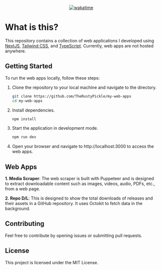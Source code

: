 <div align="center">
<a href="https://wakatime.com/@RustyPickle"><img src="https://wakatime.com/badge/github/TheRustyPickle/my-web-apps.svg" alt="wakatime"></a>
</div>

# What is this?

This repository contains a collection of web applications I developed using [NextJS](https://nextjs.org/), [Tailwind CSS](https://tailwindcss.com/), and [TypeScript](https://www.typescriptlang.org/). Currently, web apps are not hosted anywhere.

## Getting Started

To run the web apps locally, follow these steps:

1. Clone the repository to your local machine and navigate to the directory.
    ```bash
    git clone https://github.com/TheRustyPickle/my-web-apps
    cd my-web-apps
    ```
2. Install dependencies.
    ```bash
    npm install
    ```
3. Start the application in development mode.
    ```bash
    npm run dev
    ```
4. Open your browser and navigate to http://localhost:3000 to access the web apps.

## Web Apps

**1. Media Scraper**: The web scraper is built with Puppeteer and is designed to extract downloadable content such as images, videos, audio, PDFs, etc., from a web page.

**2. Repo D/L**: This is designed to show the total downloads of releases and their assets in a GitHub repository. It uses Octokit to fetch data in the background.

## Contributing

Feel free to contribute by opening issues or submitting pull requests.

## License

This project is licensed under the MIT License.
